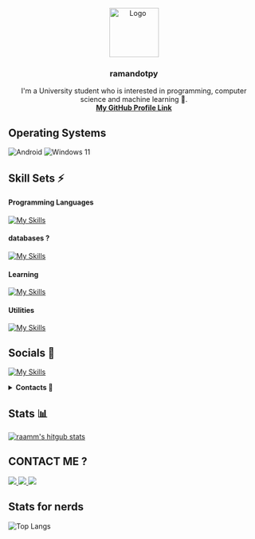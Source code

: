 <br/>
<div align="center">
  <a href="https://github.com/othneildrew/Best-README-Template">
    <img src="https://avatars.githubusercontent.com/u/182676519?v=4" alt="Logo" width="99" height="99">
  </a>
  
  <h3 align="center"> ramandotpy </h3>
  <p aligh="center">
    I'm a  University student who is interested in programming, computer science and machine learning 🤖.
  <br/>
  <a href=""><strong>My GitHub Profile Link</strong></a>
</div>  

## Operating Systems

![Android](https://img.shields.io/badge/Android-3DDC84?style=for-the-badge&logo=android&logoColor=white)
![Windows 11](https://img.shields.io/badge/Windows%2011-%230079d5.svg?style=for-the-badge&logo=Windows%2011&logoColor=white)

## Skill Sets ⚡️

#### Programming Languages
[![My Skills](https://skillicons.dev/icons?i=py,c)](https://skillicons.dev)


#### databases ?
[![My Skills](https://skillicons.dev/icons?i=mysql)](https://skillicons.dev)

#### Learning
[![My Skills](https://skillicons.dev/icons?i=js,html,css)](https://skillicons.dev)


#### Utilities

[![My Skills](https://skillicons.dev/icons?i=git,github,vscode,gcp,arduino,matlab)](https://skillicons.dev)


## Socials 📱
[![My Skills](https://skillicons.dev/icons?i=instagram,discord,gmail,linkedin)](https://skillicons.dev)
<details>
<summary><strong>Contacts 📜</strong></summary>
<br>
<a href="https://discord.com/users/871241459586711572">
<img src="https://lanyard.cnrad.dev/api/871241459586711572">
</a>
</details>

## Stats 📊

[![raamm's hitgub stats](https://github-readme-stats.vercel.app/api?username=ramnnn2006)](https://github.com/ramnnn2006/github-readme-stats)


##   CONTACT ME ?

<a href="https://www.linkedin.com/in/ramnnn/" target="_blank">
   <img src="https://img.shields.io/badge/LinkedIn-0077B5?style=for-the-badge&logo=linkedin&logoColor=0e76a8&color=black">
</a>
<a href="https://instagram.com/ramnnn/" target="_blank">
   <img src="https://img.shields.io/badge/Instagram-000000?style=for-the-badge&logo=instagram&logoColor=WHITE">
</a>
<a href="mailto:phrkvvp@gmail.com" target="_blank">
   <img src="https://img.shields.io/badge/Gmail-D14836?style=for-the-badge&logo=gmail&logoColor=white">
</a>

## Stats for nerds  

![Top Langs](https://github-readme-stats.vercel.app/api/top-langs/?username=ramnnn2006&layout=compact)


